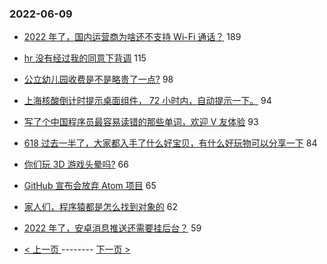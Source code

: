 ### 2022-06-09 
- [2022 年了，国内运营商为啥还不支持 Wi-Fi 通话？](https://www.v2ex.com/t/858300) 189
- [hr 没有经过我的同意下背调](https://www.v2ex.com/t/858263) 115
- [公立幼儿园收费是不是略贵了一点?](https://www.v2ex.com/t/858347) 98
- [上海核酸倒计时提示桌面组件， 72 小时内，自动提示一下。](https://www.v2ex.com/t/858376) 94
- [写了个中国程序员最容易读错的那些单词，欢迎 V 友体验](https://www.v2ex.com/t/858277) 93
- [618 过去一半了，大家都入手了什么好宝贝，有什么好玩物可以分享一下](https://www.v2ex.com/t/858319) 84
- [你们玩 3D 游戏头晕吗?](https://www.v2ex.com/t/858399) 66
- [GitHub 宣布会放弃 Atom 项目](https://www.v2ex.com/t/858301) 65
- [家人们，程序猿都是怎么找到对象的](https://www.v2ex.com/t/858333) 62
- [2022 年了，安卓消息推送还需要挂后台？](https://www.v2ex.com/t/858309) 59 

- [ < 上一页 ](https://github.com/able8/v2ex-hot-record/blob/master/2022-06-08.md) -------- [ 下一页 > ](https://github.com/able8/v2ex-hot-record/blob/master/2022-06-10.md)